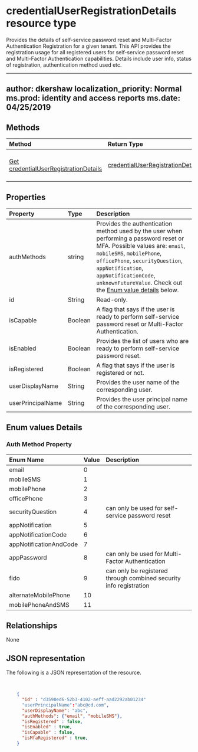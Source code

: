 # credentialUserRegistrationDetails resource type

Provides the details of self-service password reset and Multi-Factor Authentication Registration for a given tenant. This API provides the registration usage for all registered users for self-service password reset and Multi-Factor Authentication capabilities. Details include user info, status of registration, authentication method used etc.

---
author: dkershaw
localization_priority: Normal
ms.prod: identity and access reports
ms.date: 04/25/2019
---


## Methods

| Method       | Return Type | Description |
|:-------------|:------------|:------------|
| [Get credentialUserRegistrationDetails](../api/credentialuserregistrationdetails_get.md) | [credentialUserRegistrationDetails](credentialuserregistrationdetails.md) | Read properties and relationships of credentialUserRegistrationDetails object. |

## Properties
| Property     | Type        | Description |
|:-------------|:------------|:------------|
|authMethods|string|Provides the authentication method used by the user when performing a password reset or MFA. Possible values are: `email`, `mobileSMS`, `mobilePhone`, `officePhone`, `securityQuestion`, `appNotification`, `appNotificationCode`, `unknownFutureValue`. Check out the [Enum value details](#Enum-values-Details) below. 
|id|String| Read-only.|Unique Id for the activity
|isCapable|Boolean|A flag that says if the user is ready to perform self-service password reset or Multi-Factor Authentication. |
|isEnabled|Boolean|Provides the list of users who are ready to perform self-service password reset.|
|isRegistered|Boolean|A flag that says if the user is registered or not.|
|userDisplayName|String| Provides the user name of the corresponding user.|
|userPrincipalName|String|Provides the user principal name of the corresponding user.|

## Enum values Details
### Auth Method Property
| Enum Name | Value | Description
| :---------|:-------|:----------
email	|0	
mobileSMS	|1	
mobilePhone|2	
officePhone	|3	
securityQuestion|4	|can only be used for self-service password reset	
appNotification	|5	
appNotificationCode|	6	
appNotificationAndCode|	7	
appPassword	|8	|can only be used for Multi-Factor Authentication
fido	|9	|can only be registered through combined security info registration
alternateMobilePhone	|10
mobilePhoneAndSMS	|11

## Relationships
None


## JSON representation

The following is a JSON representation of the resource.

<!-- {
  "blockType": "resource",
  "optionalProperties": [

  ],
  "@odata.type": "microsoft.graph.credentialUserRegistrationDetails"
}-->

```json

 
    {
      "id" : "d3590ed6-52b3-4102-aeff-aad2292ab01234"
      "userPrincipalName":"abc@cd.com",
      "userDisplayName": "abc",
      "authMethods": {"email", "mobileSMS"},
      "isRegistered" : false,
      "isEnabled" : true,
      "isCapable" : false,
      "isMfaRegistered" : true,
    }
```

<!-- uuid: 8fcb5dbc-d5aa-4681-8e31-b001d5168d79
2015-10-25 14:57:30 UTC -->
<!-- {
  "type": "#page.annotation",
  "description": "credentialUserRegistrationDetails resource",
  "keywords": "",
  "section": "documentation",
  "tocPath": ""
}-->
